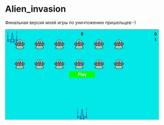 # Alien_invasion
Финальная версия моей игры по уничтожению пришельцев:-)

<img src = "screen/screen.png"/>
